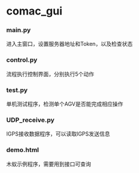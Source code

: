 # comac_gui
### main.py
进入主窗口，设置服务器地址和Token，以及检查状态

### control.py
流程执行控制界面，分别执行5个动作

### test.py
单机测试程序，检测单个AGV是否能完成相应操作

### UDP_receive.py
IGPS接收数据程序，可以读取IGPS发送信息

### demo.html
木蚁示例程序，需要用到接口可查询